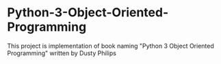 # Python-3-Object-Oriented-Programming
This project is implementation of book naming "Python 3 Object Oriented Programming" written by Dusty Philips
